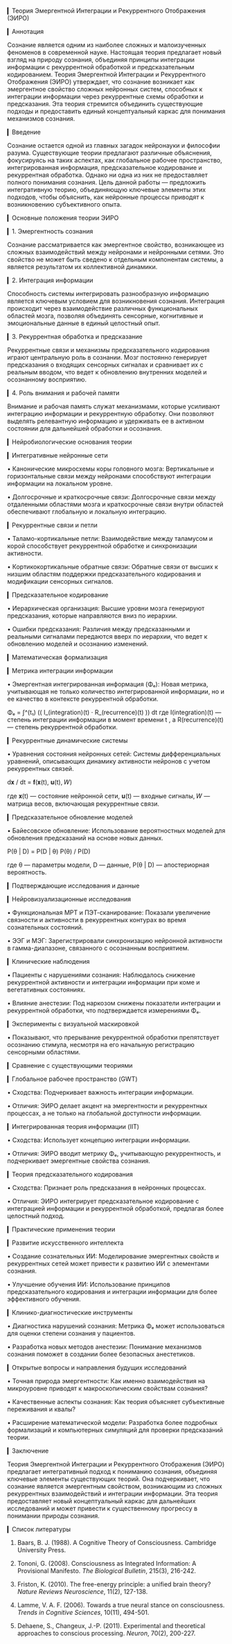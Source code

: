 ▎Теория Эмергентной Интеграции и Рекуррентного Отображения (ЭИРО)


▎Аннотация

Сознание является одним из наиболее сложных и малоизученных феноменов в современной науке. Настоящая теория предлагает новый взгляд на природу сознания, объединяя принципы интеграции информации с рекуррентной обработкой и предсказательным кодированием. Теория Эмергентной Интеграции и Рекуррентного Отображения (ЭИРО) утверждает, что сознание возникает как эмергентное свойство сложных нейронных систем, способных к интеграции информации через рекуррентные схемы обработки и предсказания. Эта теория стремится объединить существующие подходы и предоставить единый концептуальный каркас для понимания механизмов сознания.

▎Введение

Сознание остается одной из главных загадок нейронауки и философии разума. Существующие теории предлагают различные объяснения, фокусируясь на таких аспектах, как глобальное рабочее пространство, интегрированная информация, предсказательное кодирование и рекуррентная обработка. Однако ни одна из них не предоставляет полного понимания сознания. Цель данной работы — предложить интегративную теорию, объединяющую ключевые элементы этих подходов, чтобы объяснить, как нейронные процессы приводят к возникновению субъективного опыта.

▎Основные положения теории ЭИРО

▎1. Эмергентность сознания

Сознание рассматривается как эмергентное свойство, возникающее из сложных взаимодействий между нейронами и нейронными сетями. Это свойство не может быть сведено к отдельным компонентам системы, а является результатом их коллективной динамики.

▎2. Интеграция информации

Способность системы интегрировать разнообразную информацию является ключевым условием для возникновения сознания. Интеграция происходит через взаимодействие различных функциональных областей мозга, позволяя объединять сенсорные, когнитивные и эмоциональные данные в единый целостный опыт.

▎3. Рекуррентная обработка и предсказание

Рекуррентные связи и механизмы предсказательного кодирования играют центральную роль в сознании. Мозг постоянно генерирует предсказания о входящих сенсорных сигналах и сравнивает их с реальным вводом, что ведет к обновлению внутренних моделей и осознанному восприятию.

▎4. Роль внимания и рабочей памяти

Внимание и рабочая память служат механизмами, которые усиливают интеграцию информации и рекуррентную обработку. Они позволяют выделять релевантную информацию и удерживать ее в активном состоянии для дальнейшей обработки и осознания.

▎Нейробиологические основания теории

▎Интегративные нейронные сети

• Канонические микросхемы коры головного мозга: Вертикальные и горизонтальные связи между нейронами способствуют интеграции информации на локальном уровне.

• Долгосрочные и краткосрочные связи: Долгосрочные связи между отдаленными областями мозга и краткосрочные связи внутри областей обеспечивают глобальную и локальную интеграцию.

▎Рекуррентные связи и петли

• Таламо-кортикальные петли: Взаимодействие между таламусом и корой способствует рекуррентной обработке и синхронизации активности.

• Кортикокортикальные обратные связи: Обратные связи от высших к низшим областям поддержки предсказательного кодирования и модификации сенсорных сигналов.

▎Предсказательное кодирование

• Иерархическая организация: Высшие уровни мозга генерируют предсказания, которые направляются вниз по иерархии.

• Ошибки предсказания: Различия между предсказанными и реальными сигналами передаются вверх по иерархии, что ведет к обновлению моделей и осознанию изменений.

▎Математическая формализация

▎Метрика интеграции информации

• Эмергентная интегрированная информация (Φₑ): Новая метрика, учитывающая не только количество интегрированной информации, но и ее качество в контексте рекуррентной обработки.

Φₑ = ∫[](t₀)^(t₁) (( I_(integration)(t) ⋅ R_(recurrence)(t) )) dt
где  I(integration)(t)  — степень интеграции информации в момент времени  t , а  R(recurrence)(t)  — степень рекуррентной обработки.

▎Рекуррентные динамические системы

• Уравнения состояния нейронных сетей: Системы дифференциальных уравнений, описывающих динамику активности нейронов с учетом рекуррентных связей.

d𝐱 / dt = 𝐟(𝐱(t), 𝐮(t), 𝑊)


где  𝐱(t)  — состояние нейронной сети,  𝐮(t)  — входные сигналы,  𝑊  — матрица весов, включающая рекуррентные связи.

▎Предсказательное обновление моделей

• Байесовское обновление: Использование вероятностных моделей для обновления предсказаний на основе новых данных.

P(θ | D) = P(D | θ) P(θ) / P(D)


где  θ  — параметры модели,  D  — данные,  P(θ | D)  — апостериорная вероятность.

▎Подтверждающие исследования и данные

▎Нейровизуализационные исследования

• Функциональная МРТ и ПЭТ-сканирование: Показали увеличение связности и активности в рекуррентных контурах во время сознательных состояний.

• ЭЭГ и МЭГ: Зарегистрировали синхронизацию нейронной активности в гамма-диапазоне, связанного с осознанным восприятием.

▎Клинические наблюдения

• Пациенты с нарушениями сознания: Наблюдалось снижение рекуррентной активности и интеграции информации при коме и вегетативных состояниях.

• Влияние анестезии: Под наркозом снижены показатели интеграции и рекуррентной обработки, что подтверждается измерениями Φₑ.

▎Эксперименты с визуальной маскировкой

• Показывают, что прерывание рекуррентной обработки препятствует осознанию стимула, несмотря на его начальную регистрацию сенсорными областями.

▎Сравнение с существующими теориями

▎Глобальное рабочее пространство (GWT)

• Сходства: Подчеркивает важность интеграции информации.

• Отличия: ЭИРО делает акцент на эмергентности и рекуррентных процессах, а не только на глобальной доступности информации.

▎Интегрированная теория информации (IIT)

• Сходства: Использует концепцию интеграции информации.

• Отличия: ЭИРО вводит метрику Φₑ, учитывающую рекуррентность, и подчеркивает эмергентные свойства сознания.

▎Теория предсказательного кодирования

• Сходства: Признает роль предсказания в нейронных процессах.

• Отличия: ЭИРО интегрирует предсказательное кодирование с интеграцией информации и рекуррентной обработкой, предлагая более целостный подход.

▎Практические применения теории

▎Развитие искусственного интеллекта

• Создание сознательных ИИ: Моделирование эмергентных свойств и рекуррентных сетей может привести к развитию ИИ с элементами сознания.

• Улучшение обучения ИИ: Использование принципов предсказательного кодирования и интеграции информации для более эффективного обучения.

▎Клинико-диагностические инструменты

• Диагностика нарушений сознания: Метрика Φₑ может использоваться для оценки степени сознания у пациентов.

• Разработка новых методов анестезии: Понимание механизмов сознания поможет в создании более безопасных анестетиков.

▎Открытые вопросы и направления будущих исследований

• Точная природа эмергентности: Как именно взаимодействия на микроуровне приводят к макроскопическим свойствам сознания?

• Качественные аспекты сознания: Как теория объясняет субъективные переживания и квалы?

• Расширение математической модели: Разработка более подробных формализаций и компьютерных симуляций для проверки предсказаний теории.

▎Заключение

Теория Эмергентной Интеграции и Рекуррентного Отображения (ЭИРО) предлагает интегративный подход к пониманию сознания, объединяя ключевые элементы существующих теорий. Она подчеркивает, что сознание является эмергентным свойством, возникающим из сложных рекуррентных взаимодействий и интеграции информации. Эта теория предоставляет новый концептуальный каркас для дальнейших исследований и может привести к существенному прогрессу в понимании природы сознания.

▎Список литературы

1. Baars, B. J. (1988). A Cognitive Theory of Consciousness. Cambridge University Press.

2. Tononi, G. (2008). Consciousness as Integrated Information: A Provisional Manifesto. *The Biological Bulletin*, 215(3), 216-242.

3. Friston, K. (2010). The free-energy principle: a unified brain theory? *Nature Reviews Neuroscience*, 11(2), 127-138.

4. Lamme, V. A. F. (2006). Towards a true neural stance on consciousness. *Trends in Cognitive Sciences*, 10(11), 494-501.

5. Dehaene, S.,  Changeux, J.-P. (2011). Experimental and theoretical approaches to conscious processing. *Neuron*, 70(2), 200-227.
